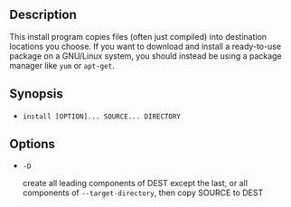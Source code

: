 ## Description

This install program copies files (often just compiled) into destination locations you choose. If you want to download and install a ready-to-use package on a GNU/Linux system, you should instead be using a package manager like `yum` or `apt-get`.

## Synopsis

- `install [OPTION]... SOURCE... DIRECTORY`

## Options

- `-D`

    create all leading components of DEST except the last, or all components of `--target-directory`, then copy SOURCE to DEST
